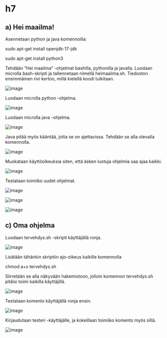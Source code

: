 # h7

## a) Hei maailma!

Asennetaan python ja java komennoilla:

sudo apt-get install openjdk-17-jdk

sudo apt-get install python3

Tehdään “Hei maailma” -ohjelmat bashilla, pythonilla ja javalla. Luodaan microlla bash-skripti ja tallennetaan nimellä heimaailma.sh. Tiedoston ensimmäinen rivi kertoo, millä kielellä koodi tulkitaan.

![image](https://github.com/user-attachments/assets/c0449449-220f-4475-8629-45ee155cbeb3)

Luodaan microlla python -ohjelma.

![image](https://github.com/user-attachments/assets/663eb1fd-434e-4e30-8ba2-518a18900702)

Luodaan microlla java -ohjelma.

![image](https://github.com/user-attachments/assets/0fff9fb4-58e9-4de9-bb85-4ccbd47f0ea4)

Java pitää myös kääntää, jotta se on ajettavissa. Tehdään se alla olevalla komennolla.

![image](https://github.com/user-attachments/assets/263502a0-2321-4279-ac2f-6d1584da9282)

Muokataan käyttöoikeuksia siten, että äsken luotuja ohjelmia saa ajaa kaikki.

![image](https://github.com/user-attachments/assets/5e6b3fe8-777a-44f3-9306-e9739f1738ac)

Testataan toimiiko uudet ohjelmat.

![image](https://github.com/user-attachments/assets/f8d53a52-c411-4976-b09d-75ac579385d4)

![image](https://github.com/user-attachments/assets/6d51a62d-804f-44bc-b7c6-86c7b1e86087)

![image](https://github.com/user-attachments/assets/add6fc12-069d-46d6-ac81-861b1f4ad4cb)


## c) Oma ohjelma

Luodaan tervehdys.sh -skripti käyttäjällä ronja.

![image](https://github.com/user-attachments/assets/dfa7ad93-a2f0-41cc-819d-3190ddc4f083)

Lisätään tähänkin skriptiin ajo-oikeus kaikille komennolla

chmod a+x tervehdys.sh

Siirretään se alla näkyvään hakemistoon, jolloin komennon tervehdys.sh  pitäisi toimi kaikilla käyttäjillä.

![image](https://github.com/user-attachments/assets/b6263b29-5537-4bee-9ff1-9e29e50fbe60)

Testataan komento käyttäjällä ronja ensin.

![image](https://github.com/user-attachments/assets/5576805d-be10-4bf2-b90f-a0fd4b61f0f5)

Kirjaudutaan testeri -käyttäjälle, ja kokeillaan toimiiko komento myös sillä.

![image](https://github.com/user-attachments/assets/9ed654bc-0a4c-4298-8a6b-70f07271b7b2)

